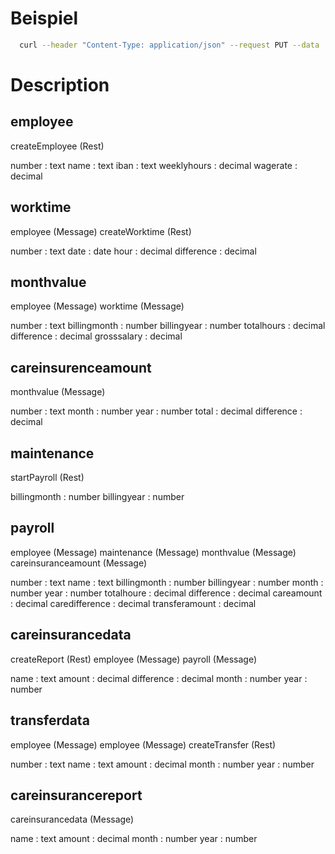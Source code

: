 
# Beispiel

``` bash
  curl --header "Content-Type: application/json" --request PUT --data '{"number":5421,"hour":4.3,"date":"2022-05-16"}' http://localhost:8082/worktime
```

# Description

## employee

createEmployee (Rest)

number : text
name : text
iban : text
weeklyhours : decimal
wagerate : decimal

## worktime

employee (Message)
createWorktime (Rest)

number : text
date : date
hour : decimal
difference : decimal

## monthvalue

employee (Message)
worktime (Message)

number : text
billingmonth : number
billingyear : number
totalhours : decimal
difference : decimal
grosssalary : decimal

## careinsurenceamount

monthvalue (Message)

number : text
month : number
year : number
total : decimal
difference : decimal

## maintenance

startPayroll (Rest)

billingmonth : number
billingyear : number

## payroll

employee (Message)
maintenance (Message)
monthvalue (Message)
careinsuranceamount (Message)

number : text
name : text
billingmonth : number
billingyear : number
  <list>
  month : number
  year : number
  totalhoure : decimal
  difference : decimal
  careamount : decimal
  caredifference : decimal
transferamount : decimal

## careinsurancedata

createReport (Rest)
employee (Message)
payroll (Message)

<list>
name : text
amount : decimal
difference : decimal
month : number
year : number

## transferdata

employee (Message)
employee (Message)
createTransfer (Rest)

<list>
number : text
name : text
amount : decimal
month : number
year : number

## careinsurancereport

careinsurancedata (Message)

<list>
name : text
amount : decimal
month : number
year : number
